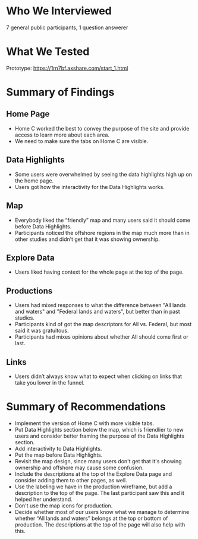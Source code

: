 # Who We Interviewed
7 general public participants, 1 question answerer

# What We Tested
Prototype: https://1rn7bf.axshare.com/start_1.html

# Summary of Findings
## Home Page
* Home C worked the best to convey the purpose of the site and provide access to learn more about each area.
* We need to make sure the tabs on Home C are visible.

## Data Highlights
* Some users were overwhelmed by seeing the data highlights high up on the home page.
* Users got how the interactivity for the Data Highlights works.

## Map
* Everybody liked the “friendly” map and many users said it should come before Data Highlights. 
* Participants noticed the offshore regions in the map much more than in other studies and didn’t get that it was showing ownership.

## Explore Data
* Users liked having context for the whole page at the top of the page.

## Productions
* Users had mixed responses to what the difference between "All lands and waters" and "Federal lands and waters", but better than in past studies.
* Participants kind of got the map descriptors for All vs. Federal, but most said it was gratuitous.
* Participants had mixes opinions about whether All should come first or last. 

## Links
* Users didn’t always know what to expect when clicking on links that take you lower in the funnel.

# Summary of Recommendations
* Implement the version of Home C with more visible tabs.
* Put Data Highlights section below the map, which is friendlier to new users and consider better framing the purpose of the Data Highlights section.
* Add interactivity to Data Highlights.
* Put the map before Data Highlights.
* Revisit the map design, since many users don't get that it's showing ownership and offshore may cause some confusion.
* Include the descriptions at the top of the Explore Data page and consider adding them to other pages, as well.
* Use the labeling we have in the production wireframe, but add a description to the top of the page.  The last participant saw this and it helped her understand.
* Don't use the map icons for production.
* Decide whether most of our users know what we manage to determine whether “All lands and waters” belongs at the top or bottom of production.  The descriptions at the top of the page will also help with this.
